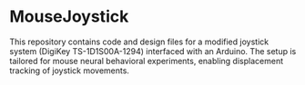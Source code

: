 # MouseJoystick
This repository contains code and design files for a modified joystick system (DigiKey TS-1D1S00A-1294) interfaced with an Arduino. 
The setup is tailored for mouse neural behavioral experiments, enabling displacement tracking of joystick movements.
